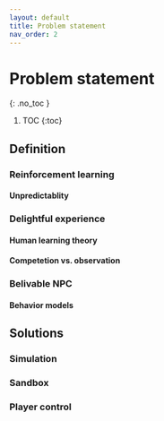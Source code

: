 ```yaml
---
layout: default
title: Problem statement
nav_order: 2
---
```



# Problem statement
{: .no_toc }

1. TOC
{:toc}

## Definition
### Reinforcement learning
#### Unpredictablity
### Delightful experience
#### Human learning theory
#### Competetion vs. observation
### Belivable NPC
#### Behavior models

## Solutions
### Simulation 
### Sandbox
### Player control
